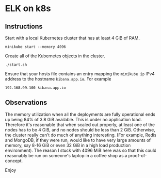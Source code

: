 # ELK on k8s

## Instructions

Start with a local Kubernetes cluster that has at least 4 GiB of RAM.

```
minikube start --memory 4096
```

Create all of the Kubernetes objects in the cluster.

```
./start.sh
```

Ensure that your hosts file contains an entry mapping the ```minikube ip``` IPv4 address to the hostname ```kibana.app.io```. For example

```
192.168.99.100 kibana.app.io
```

## Observations

The memory utilization when all the deployments are fully operational ends up being 84% of 3.8 GiB available. This is under no application load. Therefore it's reasonable that when scaled out properly, at least one of the nodes has to be 4 GiB, and no nodes should be less than 2 GiB. Otherwise, the cluster really can't do much of anything interesting. (For example, Redis and MongoDB, if they were run, would like to have very large amounts of memory, say 8-16 GiB or even 32 GiB in a high load production environment). The reason I stuck with 4096 MiB here was so that this could reasonably be run on someone's laptop in a coffee shop as a proof-of-concept.

Enjoy
